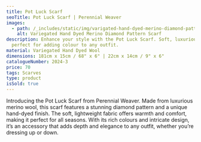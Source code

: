 ```yaml
---
title: Pot Luck Scarf
seoTitle: Pot Luck Scarf | Perennial Weaver
images:
  - path: /_includes/static/img/varigated-hand-dyed-merino-diamond-pattern.avif
    alt: Variegated Hand Dyed Merino Diamond Pattern Scarf
description: Enhance your style with the Pot Luck Scarf. Soft, luxurious, and
  perfect for adding colour to any outfit.
material: Variegated Hand Dyed Wool
dimensions: 181cm x 15cm / 68" x 6" | 22cm x 14cm / 9" x 6"
catalogueNumber: 2024-3
price: 70
tags: Scarves
type: product
isSold: true
---
```

Introducing the Pot Luck Scarf from Perennial Weaver. Made from luxurious merino wool, this scarf features a stunning diamond pattern and a unique hand-dyed finish. The soft, lightweight fabric offers warmth and comfort, making it perfect for all seasons. With its rich colours and intricate design, it’s an accessory that adds depth and elegance to any outfit, whether you’re dressing up or down.
